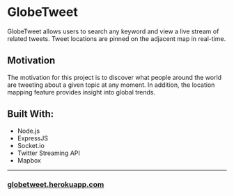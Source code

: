 # GlobeTweet

GlobeTweet allows users to search any keyword and view a live stream of related tweets. Tweet locations are pinned on the adjacent map in real-time.

## Motivation

The motivation for this project is to discover what people around the world are tweeting about a given topic at any moment. In addition, the location mapping feature provides insight into global trends.

## Built With:

* Node.js
* ExpressJS
* Socket.io
* Twitter Streaming API
* Mapbox

----------

### <a href="http://globetweet.herokuapp.com" target="_blank">globetweet.herokuapp.com</a>